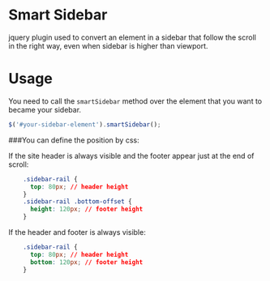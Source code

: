 Smart Sidebar
==========================

jquery plugin used to convert an element in a sidebar that follow the scroll in the right way, even when sidebar is higher than viewport.


Usage
=========================
You need to call the `smartSidebar` method over the element that you want to became your sidebar.

```js
$('#your-sidebar-element').smartSidebar();
```

###You can define the position by css:

If the site header is always visible and the footer appear just at the end of scroll:

```css
    .sidebar-rail {
      top: 80px; // header height
    }
    .sidebar-rail .bottom-offset {
      height: 120px; // footer height
    }
```

If the header and footer is always visible: 

```css
    .sidebar-rail {
      top: 80px; // header height
      bottom: 120px; // footer height
    }

```
